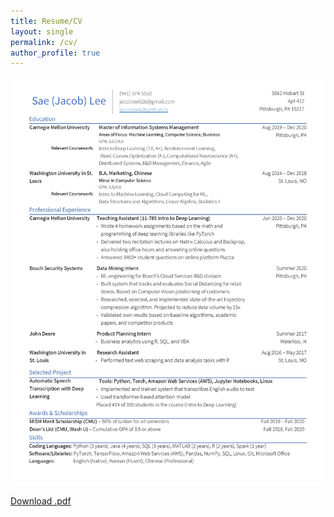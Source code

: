 ```yaml
---
title: Resume/CV
layout: single
permalink: /cv/
author_profile: true
---
```


<img src="../assets/images/resume.jpg" width="1300"/>

[Download .pdf](../assets/images/resume.pdf)